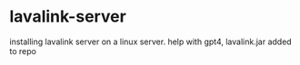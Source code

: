 # lavalink-server
installing lavalink server on a linux server. help with gpt4, lavalink.jar added to repo
